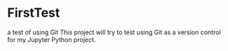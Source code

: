 # FirstTest
a test of using Git
This project will try to test using Git as a version control for my Jupyter Python project. 
